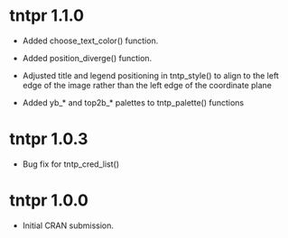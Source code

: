 # tntpr 1.1.0

* Added choose_text_color() function.

* Added position_diverge() function.

* Adjusted title and legend positioning in tntp_style() to align to the left
  edge of the image rather than the left edge of the coordinate plane
  
* Added yb_* and top2b_* palettes to tntp_palette() functions

# tntpr 1.0.3

* Bug fix for tntp_cred_list()

# tntpr 1.0.0

* Initial CRAN submission.
